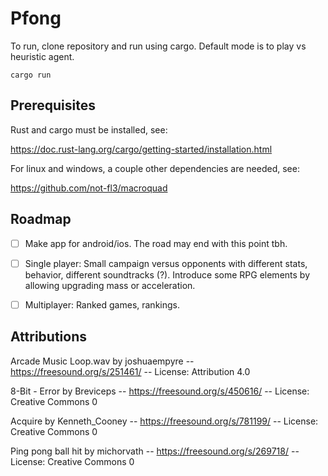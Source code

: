 # Pfong
To run, clone repository and run using cargo. Default mode is to play vs heuristic agent.

```
cargo run
```

## Prerequisites
Rust and cargo must be installed, see:

https://doc.rust-lang.org/cargo/getting-started/installation.html

For linux and windows, a couple other dependencies are needed, see:

https://github.com/not-fl3/macroquad


## Roadmap
- [ ] Make app for android/ios. The road may end with this point tbh.
- [ ] Single player: Small campaign versus opponents with different stats, behavior, different soundtracks (?). Introduce some RPG elements by allowing upgrading mass or acceleration.
- [ ] Multiplayer: Ranked games, rankings.


## Attributions
Arcade Music Loop.wav by joshuaempyre -- https://freesound.org/s/251461/ -- License: Attribution 4.0

8-Bit - Error by Breviceps -- https://freesound.org/s/450616/ -- License: Creative Commons 0

Acquire by Kenneth_Cooney -- https://freesound.org/s/781199/ -- License: Creative Commons 0

Ping pong ball hit by michorvath -- https://freesound.org/s/269718/ -- License: Creative Commons 0
